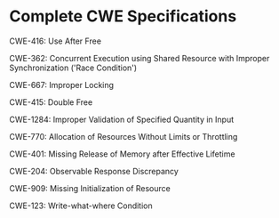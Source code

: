 

# Complete CWE Specifications

CWE-416: Use After Free

CWE-362: Concurrent Execution using Shared Resource with Improper Synchronization ('Race Condition')

CWE-667: Improper Locking

CWE-415: Double Free

CWE-1284: Improper Validation of Specified Quantity in Input

CWE-770: Allocation of Resources Without Limits or Throttling

CWE-401: Missing Release of Memory after Effective Lifetime

CWE-204: Observable Response Discrepancy

CWE-909: Missing Initialization of Resource

CWE-123: Write-what-where Condition